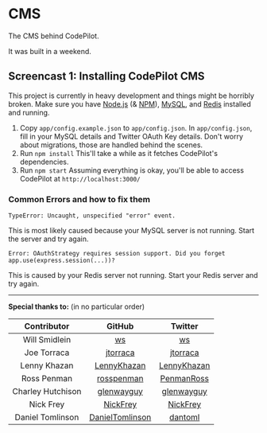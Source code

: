 CMS
===

The CMS behind CodePilot.

It was built in a weekend.

Screencast 1: Installing CodePilot CMS
--------------------------------------
This project is currently in heavy development and things might be horribly broken. 
Make sure you have [Node.js](http://nodejs.org/) (& [NPM](http://npmjs.org/)), [MySQL](http://www.mysql.com/), and [Redis](http://redis.io/) installed and running.

1. Copy `app/config.example.json` to `app/config.json`. In `app/config.json`, fill in your MySQL details and Twitter OAuth Key details. Don't worry about migrations, those are handled behind the scenes.
2. Run `npm install`
This'll take a while as it fetches CodePilot's dependencies.
3. Run `npm start`
Assuming everything is okay, you'll be able to access CodePilot at `http://localhost:3000/`

### Common Errors and how to fix them

`TypeError: Uncaught, unspecified "error" event.`

This is most likely caused because your MySQL server is not running. Start the server and try again.

`Error: OAuthStrategy requires session support. Did you forget app.use(express.session(...))?`

This is caused by your Redis server not running. Start your Redis server and try again.

---

**Special thanks to:** (in no particular order)

|    Contributor    |                         GitHub                        |                       Twitter                      |
|:-----------------:|:-----------------------------------------------------:|:--------------------------------------------------:|
|   Will Smidlein   |              [ws](https://github.com/ws)              |            [ws](https://twitter.com/ws)            |
|    Joe Torraca    |        [jtorraca](https://github.com/jtorraca)        |      [jtorraca](https://twitter.com/jtorraca)      |
|    Lenny Khazan   |     [LennyKhazan‎](https://github.com/LennyKhazan‎)     |   [LennyKhazan‎](https://twitter.com/LennyKhazan‎)   |
|    Ross Penman    |      [rosspenman](https://github.com/rosspenman)      |    [PenmanRoss‎](https://twitter.com/PenmanRoss‎)    |
| Charley Hutchison |      [glenwayguy](https://github.com/glenwayguy)      |    [glenwayguy](https://twitter.com/glenwayguy)    |
|     Nick Frey     |        [NickFrey‎](https://github.com/NickFrey‎)        |      [NickFrey‎](https://twitter.com/NickFrey‎)      |
| Daniel Tomlinson  | [DanielTomlinson](https://github.com/DanielTomlinson) |       [dantoml‎](https://twitter.com/dantoml‎)       |
